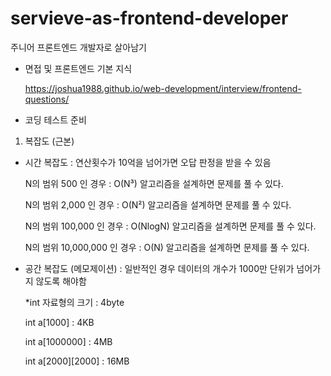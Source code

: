 # servieve-as-frontend-developer
주니어 프론트엔드 개발자로 살아남기 

- 면접 및 프론트엔드 기본 지식 

    https://joshua1988.github.io/web-development/interview/frontend-questions/

- 코딩 테스트 준비 

1.  복잡도 (근본)

- 시간 복잡도 : 연산횟수가 10억을 넘어가면 오답 판정을 받을 수 있음

    N의 범위 500 인 경우 : O(N³) 알고리즘을 설계하면 문제를 풀 수 있다.

    N의 범위 2,000 인 경우 : O(N²) 알고리즘을 설계하면 문제를 풀 수 있다.
    
    N의 범위 100,000 인 경우 : O(NlogN) 알고리즘을 설계하면 문제를 풀 수 있다.
    
    N의 범위 10,000,000 인 경우 : O(N) 알고리즘을 설계하면 문제를 풀 수 있다.
    
 
 
- 공간 복잡도 (메모제이션) : 일반적인 경우 데이터의 개수가 1000만 단위가 넘어가지 않도록 해야함 

    *int 자료형의 크기 : 4byte
    
    int a[1000] : 4KB
    
    int a[1000000] : 4MB
    
    int a[2000][2000] : 16MB

